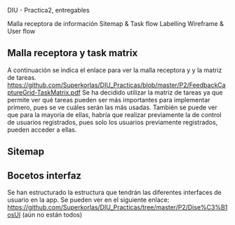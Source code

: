 DIU - Practica2, entregables

Malla receptora de información 
Sitemap & Task flow 
Labelling 
Wireframe & User flow 

## Malla receptora y task matrix

A continuación se indica el enlace para ver la malla receptora y y la matriz de tareas.
https://github.com/Superkorlas/DIU_Practicas/blob/master/P2/FeedbackCaptureGrid-TaskMatrix.pdf
Se ha decidido utilizar la matriz de tareas ya que permite ver qué tareas pueden ser más importantes para implementar primero, pues se ve cuáles serán las más usadas. También se puede ver que para la mayoría de ellas, habría que realizar previamente la de control de usuarios registrados, pues solo los usuarios previamente registrados, pueden acceder a ellas.


## Sitemap

## Bocetos interfaz

Se han estructurado la estructura que tendrán las diferentes interfaces de usuario en la app. Se pueden ver en el siguiente enlace:
https://github.com/Superkorlas/DIU_Practicas/tree/master/P2/Dise%C3%B1osUI
 (aún no están todos)
